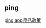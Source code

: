 ## ping 

[ping app 隐私政策](https://github.com/pingworlds1984/pingworlds1984.github.io/edit/main/ping/privacy.html)
 
